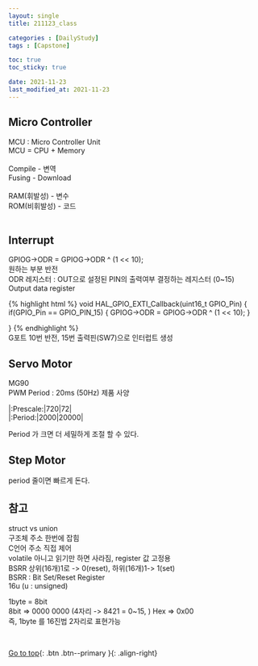 ```yaml
---
layout: single
title: 211123_class

categories : [DailyStudy]
tags : [Capstone]

toc: true
toc_sticky: true

date: 2021-11-23
last_modified_at: 2021-11-23
---
```


## Micro Controller
MCU : Micro Controller Unit  
MCU = CPU + Memory  
<br>
Compile - 변역  
Fusing  - Download  
<br>
RAM(휘발성) - 변수   
ROM(비휘발성) - 코드  
<br>

## Interrupt
GPIOG->ODR = GPIOG->ODR ^ (1 << 10);  
원하는 부분 반전
<br>
ODR 레지스터 : OUT으로 설정된 PIN의 출력여부 결정하는 레지스터 (0~15)  
Output data register  

{% highlight html %}
void HAL_GPIO_EXTI_Callback(uint16_t GPIO_Pin)
{
  if(GPIO_Pin == GPIO_PIN_15)
  {
	GPIOG->ODR = GPIOG->ODR ^ (1 << 10);
  } 

}
{% endhighlight %}
<br>
G포트 10번 반전,  15번 출력핀(SW7)으로 인터럽트 생성

## Servo Motor

MG90  
PWM Period : 20ms (50Hz) 제품 사양

|:Prescale:|720|72|   
|:Period:|2000|20000|

Period 가 크면 더 세밀하게 조절 할 수 있다.
<br>

## Step Motor

period 줄이면 빠르게 돈다.

## 참고
struct vs union  
구조체 주소 한번에 잡힘
<br>
C언어 주소 직접 제어  
volatile 아니고 읽기만 하면 사라짐, register 값 고정용  
BSRR 상위(16개)1로 -> 0(reset), 하위(16개)1-> 1(set)  
BSRR : Bit Set/Reset Register  
16u (u : unsigned) 

1byte = 8bit  
8bit => 0000 0000  (4자리 -> 8421 = 0~15, )
Hex  => 0x00  
즉, 1byte 를 16진법 2자리로 표현가능   



<br>

[Go to top](#){: .btn .btn--primary }{: .align-right}